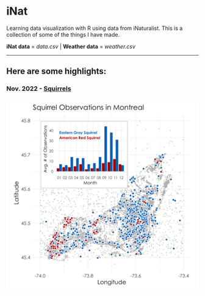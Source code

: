 # iNat
Learning data visualization with R using data from iNaturalist. This is a collection of some of the things I have made.

**iNat data** = *data.csv* | **Weather data** = *weather.csv*

***

## Here are some highlights:
### Nov. 2022 - [Squirrels](squirrels/squirrel.final.R)
![Data visualization for the "Squirrels" project](squirrels/squirrels.png)
